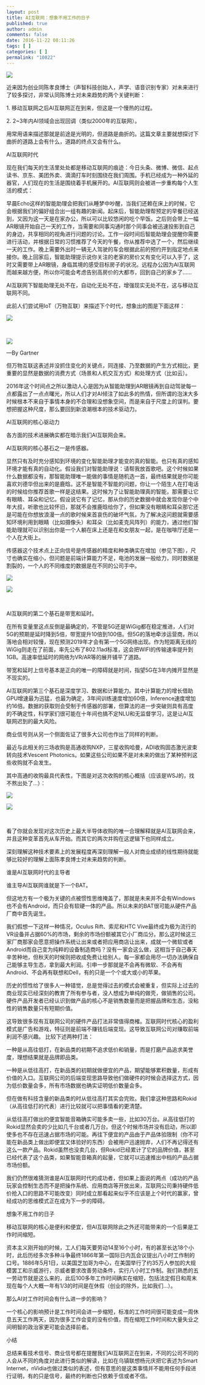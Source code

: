 ```yaml
---
layout: post
title: AI互联网：想象不用工作的日子
published: true
author: admin
comments: false
date: 2016-11-22 08:11:26
tags: [ ]
categories: [ ]
permalink: "10822"
---
```

![][1]




近来因为创业同陈孝良博士（声智科技创始人，声学、语音识别专家）对未来进行了较多探讨，非常认同陈博士对未来趋势的两个关键判断：

1. 移动互联网之后AI互联网正在到来，但这是一个慢热的过程。

2. 2~3年内AI领域会出现回调（类似2000年的互联网）。

用常用语来描述那就是前途是光明的，但道路是曲折的。这篇文章主要就想探讨下曲折的道路上会有什么，道路的终点又会有什么。

AI互联网时代

现在我们每天的生活里处处都是移动互联网的痕迹：今日头条、微博、微信、起点读书、京东、美团外卖、滴滴打车时刻围绕在我们周围。手机已经成为一种外延的器官，人们现在的生活是围绕着手机展开的。AI互联网则会被进一步重构每个人生活的模式：

早晨Echo这样的智能助理会把我们从睡梦中吵醒，当我们还赖在床上的时候，它会根据我们的偏好组合出一组有趣的新闻。起床后，智能助理帮预定的早餐已经送到，又因为这一天是在家办公，所以可以比较悠闲的吃个早饭。之后则会带上一幅AR眼镜开始自己一天的工作，当需要和同事沟通时那个同事会被迅速投影到自己的身边，共享相同的视角进行问题的讨论。工作一段时间后智能助理会提醒你需要进行活动，并根据日常的习惯推荐了今天的午餐，你从推荐中选了一个，然后继续一天的工作。晚上需要外出时一辆无人驾驶的车会根据此前的预约开到指定地点来接你。晚上回家后，智能助理提示说你关注的老家的房价又有变化可以入手了，这时又需要带上AR眼镜，身临其境的感受目标房子的状况。远程办公因为AI互联网而越来越方便，所以你可能会考虑告别高房价的大都市，回到自己的家乡了&#8230;&#8230;

AI互联网下智能助理无处不在，自动化无处不在，增强现实无处不在，这与移动互联网不同。

此前人们尝试用IoT（万物互联）来描述下个时代，想象出的图是下面这样：

![][2]

&nbsp;

![][3]

&#8212;By Gartner

但万物互联这表述并没抓住变化的关键点，同连接、乃至数据的产生方式相比，更重要的显然是数据的消费方式（场景和人机交互方式）和处理方式（比如云）。

2016年这个时间点之所以激动人心是因为从智能助理到AR眼镜再到自动驾驶每一点都露出了一点点曙光，所以人们才对AI倾注了如此多的热情，但所谓的泡沫大多时候根本不来自于事情本身的不合理和没想象空间，而是来自于尺度上的误判。要想把握这种尺度，那么要回到新浪潮根本的技术驱动力。

AI互联网的核心驱动力

各方面的技术进展确实都在暗示我们AI互联网会来。

AI互联网的核心基石之一是传感器。

显然只有及时充分感知到环境的变化智能助理才能变的真的智能。也只有真的感知环境才能有真的自动化。假设我们对智能助理说：请帮我放首歌吧。这个时候如果什么数据都没有，那智能助理唯一能做的事情是随机选一首，最终结果就是你可能喜欢刘德华但出来的是鹿晗。这不是智能不智能的问题，你让一个陌生人在打电话的时候给你推荐首歌一样是这结果。这时候为了让智能助理真的智能，那需要让它有眼睛、耳朵和记忆。假设说它有了记忆，那从你的历史数据中就会发现你是个中年大叔，听歌也比较怀旧，那就不会推鹿晗给你了，但如果没有眼睛和耳朵那它还是可能在你想放浪漫一点的歌时候来首哀伤的破坏气氛，为了解决这问题就需要感知环境利用到眼睛（比如摄像头）和耳朵（比如麦克风阵列）的能力，通过他们智能助理就可以识别出你是一个人躺在床上还是在和女朋友一起，是在咖啡厅还是一个人在大街上。

传感器这个技术点上正向信号是传感器的精度和种类确实在增加（参见下图），尺寸也确实在缩小，但问题是前端计算能力不足，电池的发展一般给力，同时数据是割裂的，一个人的不同维度的数据是在不同的公司手中。

![][2]

![][4]

&nbsp;

AI互联网的第二个基石是带宽和延时。

在所有变量里这点反倒是最确定的，不管是5G还是WiGig都在稳定推进，人们对5G的预期是延时降到5倍，带宽提升10倍到100倍。但5G的落地牵涉运营商，所以落地会相对较慢，现在预测2019年才会有第一个5G网络出现。作为短距离无线的WiGig则走在了前面，率先公布了802.11ad标准，这会把WIFI的传输速率提升到1GB。高速率低延时的网络为VR/AR等的展开铺平了道路。

带宽和延时上信号基本是正向的唯一的障碍就是时间，指望5G在3年内摊开显然是不现实的。

AI互联网的第三个基石是深度学习、数据和计算能力。其中计算能力的增长借助GPU增速最为迅猛，也最为确定，3年间训练速度增加60倍，Inference速度增加约16倍。数据的获取则会受制于传感器的部署，但算法的进一步突破则具有高度的不确定性，科学家们很可能在十年间也搞不定NLU和无监督学习，这是让AI互联网迟到的最大风险。

商业信号则从另一个侧面佐证了很多大公司也作出了同样的判断。

最近与此相关的三场收购是高通收购NXP，三星收购哈曼，ADI收购固态激光波束转向技术Vescent Photonics。如果这些公司如果不是对未来的做出了某种预判这些收购就不会发生。

其中高通的收购最具代表性，下图是对这次收购的核心概括（应该是WSJ的，找不熬出处了&#8230;）：

![][2]

![][5]

&nbsp;

看了你就会发现对这次历史上最大半导体收购的唯一合理解释就是AI互联网会来，并且这种变革首先从车开始。而其它的两次并购在这逻辑下也同样成立。

深刻理解这种技术要素上的发展程度再深刻理解一般人对商业成绩的线性期待就能够比较好的理解上面陈孝良博士对未来趋势的判断。

谁是AI互联网时代的主导者

谁主导AI互联网谁就是下一个BAT。

但这地方有一个极为关键的点被惯性思维掩盖了，那就是未来并不会有Windows也不会有Android，而只会有软硬一体的产品。所以未来的BAT很可能从硬件产品厂商中首先诞生。

我们假想一下这样一种情况，Oculus Rift、索尼和HTC Vive最终成为极为流行的VR设备并占据60%的市场，剩余的市场份额被其它小厂商瓜分。那么这时候这三家厂商那家会愿意把操作系统让出来或者把应用商店让出来，成就一个微软或者Android而自己变为纯粹的设备制造商吗？没有一家会这么做，这相当于自己春天辛苦种地，但秋天的时候则把收成免费让给别人。每一家都会用尽一切办法确保自己能够主导生态，拿到最大利润。引申一步那就是不会再有微软、不会再有Android、不会再有联想和Dell，有的只是一个个或大或小的苹果。

历史的惯性给了很多人一种错觉，总是觉得过去的模式会被重复，但实际上过去的商业现实已经深刻的教育了所有参与者，没人想成为单纯的做壳，做销售的公司。硬件产品开发者已经认识到做产品的核心不是销售数量而是把握品牌和生态，没粘性的销售数量只有短期价值。

这导致很多现有互联网公司的硬件产品打法非常值得商榷。互联网时代核心的盈利模式是广告和游戏，特征则是前端不赚钱后端变现。这导致互联网公司对赚取前端利润不感兴趣。 比较下述两种打法：

一种是从高往低打，在新品类的初期不追求低价和销量，而是打磨产品追求美誉度，理想结果就是品牌即品类。

一种是从低往高打，在新品类的初期就做便宜的产品，期望能够累积数量，形成有价值的入口。互联网公司的后端变现思路导致他们做硬件的时候会选择这方式，因为低价数量会多，所有市场数据也确实证明低价数量会多。

但在做有科技含量的新品类的时从低往高打其实会完败。我们拿这种思路和Rokid（从高往低打的代表）进行比较就可以把事情看的更清楚。

从低往高打做出的便宜智能音箱确实可能多卖一些，比如30万台。从高往低打的Rokid显然会卖的少比如几千台或者几万台。但这个时候市场并没有启动，所以即使多也不存在迅速占据市场的可能。再往下便宜的产品由于产品体验限制（你不可能在新品类上做出即便宜又体验好的东西）会被用户迅速抛弃，人们不再记得还有这么一款产品。Rokid虽然也没卖几台，但Rokid已经累计了它的品牌价值，甚至已经代表了这个品类，如果智能音箱真的起量，它就可以迅速推出中档的产品占据市场份额。

我们仍然很难猜测谁是AI互联网时代的成功者，但如果上面说的两点（成功的产品玩家会控制生态而不是把操作系统、应用商店等开放出来，互联网公司秉持硬件低价抢入口的思路不可能改变）同时成立那看起来似乎不应该是上个时代的赢家，曾经成功的思维模式正在成为下一步的障碍。

想象不用工作的日子

移动互联网的核心是便利和便宜，但AI互联网除此之外还可能带来的一个后果是工作时间缩短。

资本主义刚开始的时候，工人们每天要劳动14至16个小时，有的甚至长达18个小时，此后历经多次多种斗争最终1866年第一国际日内瓦会议提出八小时工作制的口号。1886年5月1日，以美国芝加哥为中心，在美国举行了约35万人参加的大规模罢工和示威游行，示威者要求改善劳动条件，实行八小时工作制。我们熟悉的五一劳动节就是这么来的，此后100多年工作时间确实在缩短，包括法定假日和周末现在每个人大概一年有1/3的时间是在休假（创业的除外，比如我们&#8230;）。

那么AI对工作时间会有什么进一步的影响？

一个核心的影响预计是工作时间会进一步缩短，标准的工作时间很可能变成一周休息五天工作两天，因为很多工作会变的没有价值，而在缩短工作时间和大量失业之间明智的政治家更可能会选择前者。

小结

总结来看技术信号、商业信号都在提醒我们AI互联网正在到来，不同的公司不同的人会从不同的角度对此进行类似的解读，比如在乌镇联想杨元庆把它表述为Smart Internet，nVidia也做过类似的表述，但有意思的是这类事情并不能用任何手段进行证明，有的只是信号，最终的判断也只依赖于信或者不信。

 [1]: http://yongz.com/yz/wp-content/uploads/2016/11/801986eaaa9a6daeae09751ad8ae9bdb.jpg
 [2]: http://yongz.com/yz/wp-content/uploads/2016/11/dddd37dfc736f0674611c500f7f82bbd2.gif
 [3]: http://yongz.com/yz/wp-content/uploads/2016/11/b3dae64ed68a43db95de23c166ff7908.jpg
 [4]: http://yongz.com/yz/wp-content/uploads/2016/11/dbed3ed912352d5450e651cd2b9aa530.jpg
 [5]: http://yongz.com/yz/wp-content/uploads/2016/11/b6fcd429ef8e2e57d8cdeeb9aa7ef28a.jpg